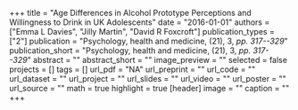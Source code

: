 +++
title = "Age Differences in Alcohol Prototype Perceptions and Willingness to Drink in UK Adolescents"
date = "2016-01-01"
authors = ["Emma L Davies", "Jilly Martin", "David R Foxcroft"]
publication_types = ["2"]
publication = "Psychology, health and medicine, (21), 3, _pp. 317--329_"
publication_short = "Psychology, health and medicine, (21), 3, _pp. 317--329_"
abstract = ""
abstract_short = ""
image_preview = ""
selected = false
projects = []
tags = []
url_pdf = "NA"
url_preprint = ""
url_code = ""
url_dataset = ""
url_project = ""
url_slides = ""
url_video = ""
url_poster = ""
url_source = ""
math = true
highlight = true
[header]
image = ""
caption = ""
+++
